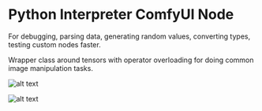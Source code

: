 # Python Interpreter ComfyUI Node

For debugging, parsing data, generating random values, converting types, testing custom nodes faster.

Wrapper class around tensors with operator overloading for doing common image manipulation tasks.


![alt text](p1.png)


![alt text](p2.png)


